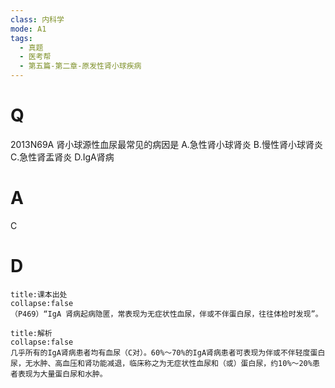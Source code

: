 ```yaml
---
class: 内科学
mode: A1
tags:
  - 真题
  - 医考帮
  - 第五篇-第二章-原发性肾小球疾病
---
```


# Q
2013N69A 肾小球源性血尿最常见的病因是
A.急性肾小球肾炎
B.慢性肾小球肾炎
C.急性肾盂肾炎
D.IgA肾病

# A
C
# D
```ad-note
title:课本出处
collapse:false
（P469）“IgA 肾病起病隐匿，常表现为无症状性血尿，伴或不伴蛋白尿，往往体检时发现”。
```

```ad-summary
title:解析
collapse:false
几乎所有的IgA肾病患者均有血尿（C对）。60%～70%的IgA肾病患者可表现为伴或不伴轻度蛋白尿，无水肿、高血压和肾功能减退，临床称之为无症状性血尿和（或）蛋白尿，约10%～20%患者表现为大量蛋白尿和水肿。
```

